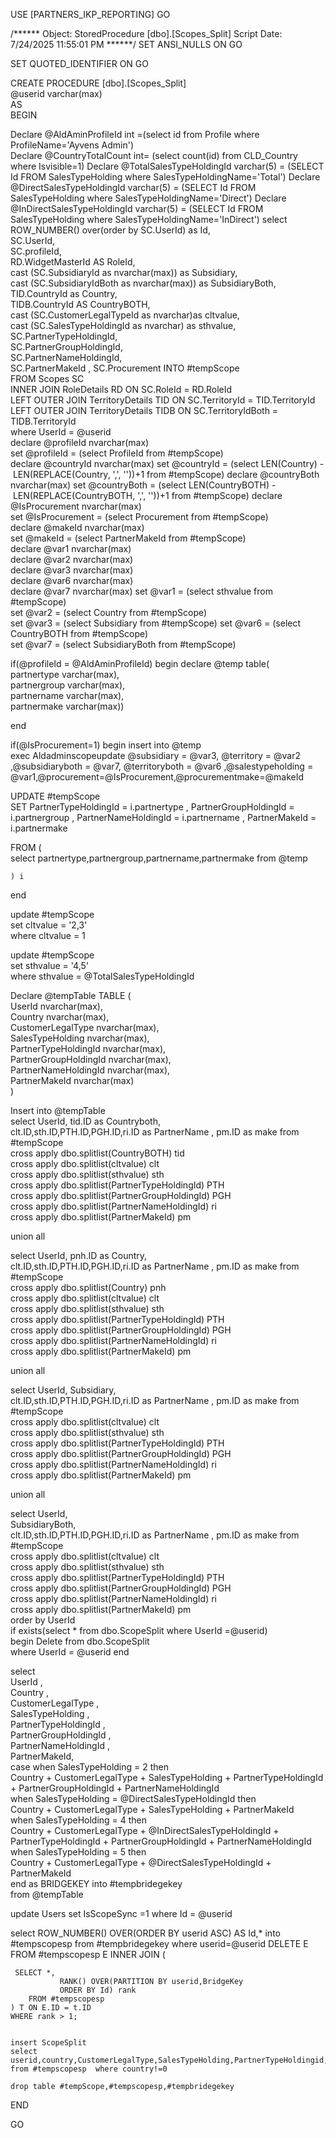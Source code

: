 USE [PARTNERS_IKP_REPORTING]
GO

/****** Object:  StoredProcedure [dbo].[Scopes_Split]    Script Date: 7/24/2025 11:55:01 PM ******/
SET ANSI_NULLS ON
GO

SET QUOTED_IDENTIFIER ON
GO


CREATE PROCEDURE [dbo].[Scopes_Split]      
 @userid varchar(max)      
AS      
BEGIN      

Declare @AldAminProfileId int =(select id from Profile where ProfileName='Ayvens Admin')     
Declare @CountryTotalCount int= (select count(id) from CLD_Country where Isvisible=1)
Declare @TotalSalesTypeHoldingId varchar(5) = (SELECT Id FROM SalesTypeHolding where SalesTypeHoldingName='Total')
Declare @DirectSalesTypeHoldingId varchar(5) = (SELECT Id FROM SalesTypeHolding where SalesTypeHoldingName='Direct')
Declare @InDirectSalesTypeHoldingId varchar(5) = (SELECT Id FROM SalesTypeHolding where SalesTypeHoldingName='InDirect')
select       
ROW_NUMBER() over(order by SC.UserId) as  Id,      
SC.UserId,  
SC.profileId,  
RD.WidgetMasterId AS RoleId,      
cast (SC.SubsidiaryId as nvarchar(max)) as Subsidiary,      
cast (SC.SubsidiaryIdBoth as nvarchar(max)) as SubsidiaryBoth,      
TID.CountryId as Country,      
TIDB.CountryId AS CountryBOTH,      
cast (SC.CustomerLegalTypeId as nvarchar)as cltvalue,      
cast (SC.SalesTypeHoldingId as nvarchar) as sthvalue,      
SC.PartnerTypeHoldingId,      
SC.PartnerGroupHoldingId,      
SC.PartnerNameHoldingId,      
SC.PartnerMakeId ,
SC.Procurement
INTO #tempScope      
FROM Scopes SC      
INNER JOIN RoleDetails RD ON SC.RoleId = RD.RoleId     
LEFT OUTER JOIN TerritoryDetails TID ON SC.TerritoryId = TID.TerritoryId       
LEFT OUTER JOIN TerritoryDetails TIDB ON SC.TerritoryIdBoth = TIDB.TerritoryId      
where UserId = @userid   
declare @profileId nvarchar(max)  
 set @profileId = (select ProfileId from #tempScope)  
 declare @countryId nvarchar(max)
set @countryId = (select LEN(Country) - LEN(REPLACE(Country, ',', ''))+1 from #tempScope)
  declare @countryBoth nvarchar(max)
set @countryBoth = (select LEN(CountryBOTH) - LEN(REPLACE(CountryBOTH, ',', ''))+1 from #tempScope)
 declare @IsProcurement nvarchar(max)  
 set @IsProcurement = (select Procurement from #tempScope)  
 declare @makeId nvarchar(max)  
set @makeId = (select PartnerMakeId from #tempScope)   
 declare @var1 nvarchar(max)  
 declare @var2 nvarchar(max)  
 declare @var3 nvarchar(max)  
 declare @var6 nvarchar(max)  
 declare @var7 nvarchar(max)
set @var1 = (select sthvalue from #tempScope)  
 set @var2 = (select Country from #tempScope)  
 set @var3 = (select Subsidiary from #tempScope)
set @var6 = (select CountryBOTH from #tempScope)  
 set @var7 = (select SubsidiaryBoth from #tempScope)

if(@profileId = @AldAminProfileId) 
begin
declare @temp table(  
 partnertype varchar(max),  
 partnergroup varchar(max),  
 partnername varchar(max),  
 partnermake varchar(max))  
   
end

if(@IsProcurement=1)
begin
insert into @temp  
    exec Aldadminscopeupdate @subsidiary =  @var3, @territory = @var2 ,@subsidiaryboth =  @var7, @territoryboth = @var6 ,@salestypeholding = @var1,@procurement=@IsProcurement,@procurementmake=@makeId
 
 UPDATE #tempScope  
SET PartnerTypeHoldingId = i.partnertype ,  PartnerGroupHoldingId = i.partnergroup , PartnerNameHoldingId = i.partnername , PartnerMakeId = i.partnermake  
   
FROM (  
   select partnertype,partnergroup,partnername,partnermake from @temp   
     
    ) i 
end

update #tempScope      
set cltvalue = '2,3'      
where cltvalue = 1      
      
update #tempScope      
set sthvalue = '4,5'      
where sthvalue = @TotalSalesTypeHoldingId    

Declare @tempTable TABLE (      
UserId nvarchar(max),      
Country nvarchar(max),      
CustomerLegalType nvarchar(max),      
SalesTypeHolding nvarchar(max),      
PartnerTypeHoldingId nvarchar(max),      
PartnerGroupHoldingId nvarchar(max),      
PartnerNameHoldingId nvarchar(max),      
PartnerMakeId nvarchar(max)      
)      
      
Insert into @tempTable      
select UserId,
tid.ID  as Countryboth,      
clt.ID,sth.ID,PTH.ID,PGH.ID,ri.ID as PartnerName , pm.ID as make from #tempScope      
cross apply dbo.splitlist(CountryBOTH) tid      
cross apply dbo.splitlist(cltvalue) clt      
cross apply dbo.splitlist(sthvalue) sth      
cross apply dbo.splitlist(PartnerTypeHoldingId) PTH      
cross apply dbo.splitlist(PartnerGroupHoldingId) PGH      
cross apply dbo.splitlist(PartnerNameHoldingId) ri      
cross apply dbo.splitlist(PartnerMakeId) pm      
      
union all      
      
select UserId,
pnh.ID  as Country,      
clt.ID,sth.ID,PTH.ID,PGH.ID,ri.ID as PartnerName , pm.ID as make from #tempScope      
cross apply dbo.splitlist(Country) pnh      
cross apply dbo.splitlist(cltvalue) clt      
cross apply dbo.splitlist(sthvalue) sth      
cross apply dbo.splitlist(PartnerTypeHoldingId) PTH      
cross apply dbo.splitlist(PartnerGroupHoldingId) PGH      
cross apply dbo.splitlist(PartnerNameHoldingId) ri      
cross apply dbo.splitlist(PartnerMakeId) pm      
      
union all      
      
select UserId,
Subsidiary,      
clt.ID,sth.ID,PTH.ID,PGH.ID,ri.ID as PartnerName , pm.ID as make from #tempScope      
cross apply dbo.splitlist(cltvalue) clt      
cross apply dbo.splitlist(sthvalue) sth      
cross apply dbo.splitlist(PartnerTypeHoldingId) PTH      
cross apply dbo.splitlist(PartnerGroupHoldingId) PGH      
cross apply dbo.splitlist(PartnerNameHoldingId) ri      
cross apply dbo.splitlist(PartnerMakeId) pm      
      
union all      
      
select UserId,  
SubsidiaryBoth,      
clt.ID,sth.ID,PTH.ID,PGH.ID,ri.ID as PartnerName , pm.ID as make from #tempScope      
cross apply dbo.splitlist(cltvalue) clt      
cross apply dbo.splitlist(sthvalue) sth      
cross apply dbo.splitlist(PartnerTypeHoldingId) PTH      
cross apply dbo.splitlist(PartnerGroupHoldingId) PGH      
cross apply dbo.splitlist(PartnerNameHoldingId) ri      
cross apply dbo.splitlist(PartnerMakeId) pm      
order by UserId      
if exists(select * from dbo.ScopeSplit where UserId =@userid)     
begin
Delete from dbo.ScopeSplit     
where UserId = @userid
end
      
select       
UserId ,      
Country ,      
CustomerLegalType ,      
SalesTypeHolding ,      
PartnerTypeHoldingId ,      
PartnerGroupHoldingId ,      
PartnerNameHoldingId ,      
PartnerMakeId,      
case when SalesTypeHolding = 2 then      
  Country + CustomerLegalType + SalesTypeHolding + PartnerTypeHoldingId + PartnerGroupHoldingId + PartnerNameHoldingId       
 when SalesTypeHolding = @DirectSalesTypeHoldingId then      
  Country + CustomerLegalType + SalesTypeHolding + PartnerMakeId      
when SalesTypeHolding = 4 then      
  Country + CustomerLegalType + @InDirectSalesTypeHoldingId + PartnerTypeHoldingId + PartnerGroupHoldingId + PartnerNameHoldingId       
 when SalesTypeHolding = 5 then      
  Country + CustomerLegalType + @DirectSalesTypeHoldingId +  PartnerMakeId      
end as BRIDGEKEY  into #tempbridegekey     
from @tempTable      
      
update Users
set IsScopeSync =1 
where Id = @userid

     

select ROW_NUMBER() OVER(ORDER BY userid ASC) AS Id,* into #tempscopesp from #tempbridegekey where userid=@userid
DELETE E
    FROM #tempscopesp E
         INNER JOIN
    (
       
	 SELECT *, 
               RANK() OVER(PARTITION BY userid,BridgeKey 
               ORDER BY Id) rank
        FROM #tempscopesp 
    ) T ON E.ID = t.ID
    WHERE rank > 1;


	insert ScopeSplit
	select userid,country,CustomerLegalType,SalesTypeHolding,PartnerTypeHoldingid,PartnerGroupHoldingid,PartnerNameHoldingid,PartnerMakeid,Bridgekey
	from #tempscopesp  where country!=0

	drop table #tempScope,#tempscopesp,#tempbridegekey
END     
      
      
      
GO



